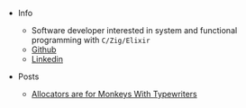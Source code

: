 ---
---

- Info
  - Software developer interested in system and functional programming with ``C/Zig/Elixir``
  - [Github](https://github.com/tgmatos)
  - [Linkedin](https://www.linkedin.com/in/tiago-matos-314204289/)

- Posts
  - [Allocators are for Monkeys With Typewriters](allocators-are-for-monkeys-with-typewriters)
